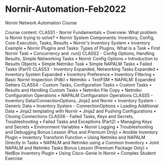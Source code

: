 # Nornir-Automation-Feb2022
Nornir Network Automation Course

Course content:
CLASS1 - Nornir Fundamentals
	• Overview: What problem is Nornir trying to solve?
	• Nornir System Components: Inventory, Config, Core-Execution, Tasks, Results
	• Nornir's Inventory System
	• Inventory Example
	• Nornir Plugins and Tasks: Types of Plugins, What is a Task
	• First Nornir Task
	• Concurrency and .run()
CLASS2 - Config Options, Handling Results, Simple Networking Tasks
	• Nornir Config Options
	• Introduction to Results Objects
	• Simple Netmiko Task
	• Simple NAPALM Tasks
	• Failed Tasks (Part1)
CLASS3 - Inventory Expanded, Networking Tasks Expanded
	• Inventory System Expanded
	• Inventory Preference
	• Inventory Filtering
	• Basic Nornir Inspection (Pdb)
	• Netmiko + TextFSM
	• NAPALM: Expanded Getters
CLASS4 - Custom Tasks, Configuration Tasks
	• Custom Tasks
	• Results and Handling Custom Tasks
	• Netmiko File Copy
	• Netmiko Configuration Operations
	• NAPALM Configuration Operations
CLASS5 - Inventory Data/ConnectionOptions, Jinja2 and Nornir
	• Inventory System - Generic Data
	• Inventory System - ConnectionOptions
	• Loading Additional Data
	• Jinja2 templating with Nornir
	• Jinja2 and Pushing Configurations
	• Closing Connections
CLASS6 - Failed Tasks, Keys and Secrets, Troubleshooting
	• Failed Tasks and Exceptions (Part2)
	• Managing Keys and Secrets
	• Environment Variables
	• Nornir Logging
	• Troubleshooting and Debugging
Bonus Lesson (Plus and Premium Only)
	• Ansible Inventory Plugin
	• Inventory Transform Function
	• Using Netmiko and NAPALM Directly in Tasks
	• NAPALM and Netmiko using a Common Inventory
	• Joint NAPALM and Netmiko Tasks
Bonus Lesson (Premium Package Only)
	• NetBox Inventory Plugin
	• Using Cisco-Genie in Nornir
	• Complex Student Exercise

